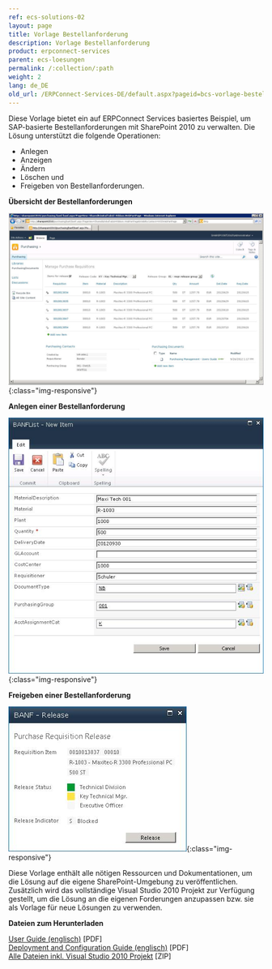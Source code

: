 ```yaml
---
ref: ecs-solutions-02
layout: page
title: Vorlage Bestellanforderung
description: Vorlage Bestellanforderung
product: erpconnect-services
parent: ecs-loesungen
permalink: /:collection/:path
weight: 2
lang: de_DE
old_url: /ERPConnect-Services-DE/default.aspx?pageid=bcs-vorlage-bestellanforderung
---
```


Diese Vorlage bietet ein auf ERPConnect Services basiertes Beispiel, um SAP-basierte Bestellanforderungen mit SharePoint 2010 zu verwalten. Die Lösung unterstützt die folgende Operationen: 

- Anlegen
- Anzeigen
- Ändern
- Löschen und 
- Freigeben von Bestellanforderungen.

**Übersicht der Bestellanforderungen**

![ECS-BANf-SP](/img/content/ECS-BANF-SP.jpg){:class="img-responsive"}

**Anlegen einer Bestellanforderung**

![ECS-BANf-SP-Create](/img/content/ECS-BANf-SP-Create.jpg){:class="img-responsive"}

**Freigeben einer Bestellanforderung**

![ECS-BANf-SP-Release](/img/content/ECS-BANf-SP-Release.jpg){:class="img-responsive"}

Diese Vorlage enthält alle nötigen Ressourcen und Dokumentationen, um die Lösung auf die eigene SharePoint-Umgebung zu veröffentlichen. Zusätzlich wird das vollständige Visual Studio 2010 Projekt zur Verfügung gestellt, um die Lösung an die eigenen Forderungen anzupassen bzw. sie als Vorlage für neue Lösungen zu verwenden.

**Dateien zum Herunterladen**

[User Guide (englisch)](https://files.theobald-software.com/download/ERPConnectServices/templates/PRM-User-Guide.pdf) [PDF]<br>
[Deployment and Configuration Guide (englisch)](https://files.theobald-software.com/download/ERPConnectServices/templates/PRM-Deployment-and-Configuration-Guide.pdf) [PDF]<br>
[Alle Dateien inkl. Visual Studio 2010 Projekt](http://www.theobald-software.com/download/ERPConnectServices/templates/Theobald-ECS-Template-Purchase-Requisition.zip) [ZIP]

